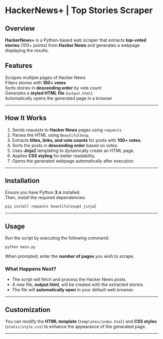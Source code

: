 # **HackerNews+ | Top Stories Scraper**  

## **Overview**  
**HackerNews+** is a Python-based web scraper that extracts **top-voted stories** (100+ points) from **Hacker News** and generates a webpage displaying the results.  

## **Features**  
Scrapes multiple pages of Hacker News  
Filters stories with **100+ votes**  
Sorts stories in **descending order** by vote count  
Generates a **styled HTML file** (`output.html`)  
Automatically opens the generated page in a browser  

---

## **How It Works**  
1. Sends requests to **Hacker News** pages using `requests`.  
2. Parses the HTML using `BeautifulSoup`.  
3. Extracts **titles, links, and vote counts** for posts with **100+ votes**.  
4. Sorts the posts in **descending order** based on votes.  
5. Uses **Jinja2** templating to dynamically create an HTML page.  
6. Applies **CSS styling** for better readability.  
7. Opens the generated webpage automatically after execution.  

---

## **Installation**  
Ensure you have Python **3.x** installed.  
Then, install the required dependencies:  

```bash
pip install requests beautifulsoup4 jinja2
```

---

## **Usage**  
Run the script by executing the following command:  

```bash
python main.py
```

When prompted, enter the **number of pages** you wish to scrape.  

### **What Happens Next?**  
- The script will fetch and process the Hacker News posts.  
- A new file, **output.html**, will be created with the extracted stories.  
- The file will **automatically open** in your default web browser.  

---

## **Customization**  
You can modify the **HTML template** (`templates/index.html`) and **CSS styles** (`static/style.css`) to enhance the appearance of the generated page.  

---
  

